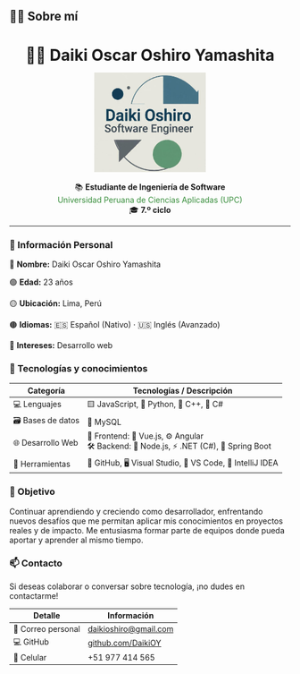 ## 👨‍💻 Sobre mí

<h1 align="center" style="margin-bottom: 8px;">👨‍💻 Daiki Oscar Oshiro Yamashita</h1>

<p align="center">
  <img src="img/profile.jpeg" alt="Foto de perfil" width="200" />
</p>

<p align="center">
  📚 <strong>Estudiante de Ingeniería de Software</strong><br>
  <span style="color:#388E3C;">Universidad Peruana de Ciencias Aplicadas (UPC)</span><br>
  🎓 <strong>7.º ciclo</strong>
</p>

---

### 👤 Información Personal

🔵 **Nombre:** Daiki Oscar Oshiro Yamashita

🟢 **Edad:** 23 años

🟡 **Ubicación:** Lima, Perú

🟤 **Idiomas:** 🇪🇸 Español (Nativo) · 🇺🇸 Inglés (Avanzado)

🔵 **Intereses:** Desarrollo web

### 🧠 Tecnologías y conocimientos

| Categoría          | Tecnologías / Descripción                                                       |
|--------------------|--------------------------------------------------------------------------------|
| 💻 Lenguajes       | 🟨 JavaScript, 🐍 Python, 💙 C++, 🎯 C#                                         |
| 🗃️ Bases de datos   | 🐬 MySQL                                                                       |
| 🌐 Desarrollo Web  | 🚀 Frontend: 🖖 Vue.js, ⚙️ Angular<br>🛠️ Backend: 🐢 Node.js, ⚡ .NET (C#), 🌱 Spring Boot |
| 🧰 Herramientas     | 🐙 GitHub, 🖥️ Visual Studio, 📝 VS Code, 🎯 IntelliJ IDEA                       |

### 🚀 Objetivo

Continuar aprendiendo y creciendo como desarrollador, enfrentando nuevos desafíos que me permitan aplicar mis conocimientos en proyectos reales y de impacto. Me entusiasma formar parte de equipos donde pueda aportar y aprender al mismo tiempo.

### 📫 Contacto

Si deseas colaborar o conversar sobre tecnología, ¡no dudes en contactarme!

| Detalle           | Información                                              |
|-------------------|----------------------------------------------------------|
| 📧 Correo personal | daikioshiro@gmail.com                                   |
| 💻 GitHub         | [github.com/DaikiOY](https://github.com/DaikiOY)         |
| 📱 Celular        | +51 977 414 565                                         |

